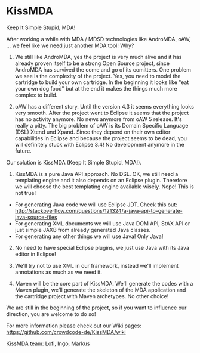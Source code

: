 KissMDA
=======

Keep It Simple Stupid, MDA!

After working a while with MDA / MDSD technologies like AndroMDA, oAW, ... we feel like we need just another MDA tool!
Why?

1. We still like AndroMDA, yes the project is very much alive and it has already proven itself to be a strong Open Source 
project, since AndroMDA has survived the come and go of its comitters. One problem we see is the complexity of the 
project. Yes, you need to model the cartridge to build your own cartridge. In the beginning it looks like "eat
your own dog food" but at the end it makes the things much more complex to build. 

2. oAW has a different story. Until the version 4.3 it seems everything looks very smooth. After the project went 
to Eclipse it seems that the project has no activity anymore. No news anymore from oAW 5 release. 
It's really a pitty. The big problem of oAW is its Domain Specific Language (DSL) Xtend und Xpand. Since
they depend on their own editor capabilities in Eclipse and because the project seems to be dead, you will 
definitely stuck with Eclipse 3.4! No development anymore in the future.

Our solution is KissMDA (Keep It Simple Stupid, MDA!).

1. KissMDA is a pure Java API approach. No DSL. OK, we still need a templating engine and it also depends on an Eclipse
plugin. Therefore we will choose the best templating engine available wisely. Nope! This is not true!
 * For generating Java code we will use Eclipse JDT. Check this out: http://stackoverflow.com/questions/121324/a-java-api-to-generate-java-source-files
 * For generating XML documents we will use Java DOM API, StAX API or just simple JAXB from already generated Java classes.
 * For generating any other things we will use Java! Only Java!

2. No need to have special Eclipse plugins, we just use Java with its Java editor in Eclipse!

3. We'll try not to use XML in our framework, instead we'll implement annotations as much as we need it.

4. Maven will be the core part of KissMDA. We'll generate the codes with a Maven plugin, we'll generate the skeleton of 
the MDA application and the cartridge project with Maven archetypes. No other choice!

We are still in the beginning of the project, so if you want to influence our direction, you are welcome to do so!

For more information please check out our Wiki pages: https://github.com/crowdcode-de/KissMDA/wiki

KissMDA team: Lofi, Ingo, Markus